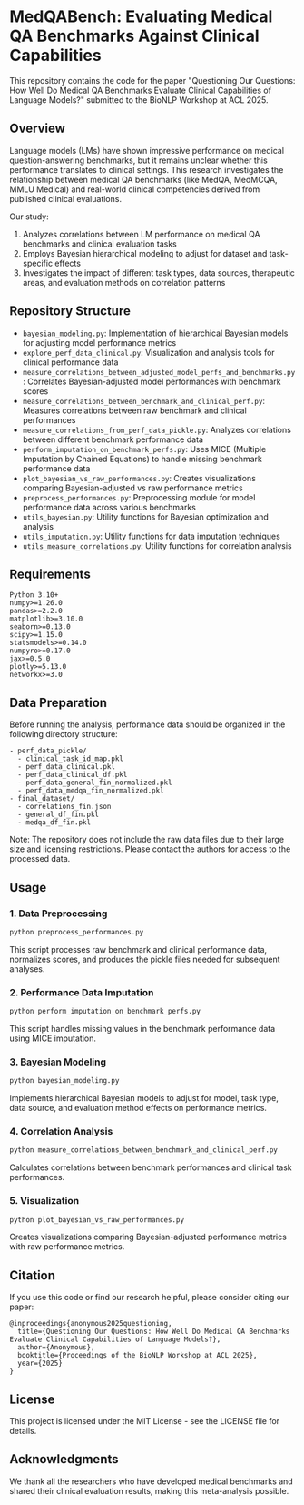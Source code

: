 # MedQABench: Evaluating Medical QA Benchmarks Against Clinical Capabilities

This repository contains the code for the paper "Questioning Our Questions: How Well Do Medical QA Benchmarks Evaluate Clinical Capabilities of Language Models?" submitted to the BioNLP Workshop at ACL 2025.

## Overview

Language models (LMs) have shown impressive performance on medical question-answering benchmarks, but it remains unclear whether this performance translates to clinical settings. This research investigates the relationship between medical QA benchmarks (like MedQA, MedMCQA, MMLU Medical) and real-world clinical competencies derived from published clinical evaluations.

Our study:
1. Analyzes correlations between LM performance on medical QA benchmarks and clinical evaluation tasks
2. Employs Bayesian hierarchical modeling to adjust for dataset and task-specific effects
3. Investigates the impact of different task types, data sources, therapeutic areas, and evaluation methods on correlation patterns

## Repository Structure

- `bayesian_modeling.py`: Implementation of hierarchical Bayesian models for adjusting model performance metrics
- `explore_perf_data_clinical.py`: Visualization and analysis tools for clinical performance data
- `measure_correlations_between_adjusted_model_perfs_and_benchmarks.py`: Correlates Bayesian-adjusted model performances with benchmark scores
- `measure_correlations_between_benchmark_and_clinical_perf.py`: Measures correlations between raw benchmark and clinical performances
- `measure_correlations_from_perf_data_pickle.py`: Analyzes correlations between different benchmark performance data
- `perform_imputation_on_benchmark_perfs.py`: Uses MICE (Multiple Imputation by Chained Equations) to handle missing benchmark performance data
- `plot_bayesian_vs_raw_performances.py`: Creates visualizations comparing Bayesian-adjusted vs raw performance metrics
- `preprocess_performances.py`: Preprocessing module for model performance data across various benchmarks
- `utils_bayesian.py`: Utility functions for Bayesian optimization and analysis
- `utils_imputation.py`: Utility functions for data imputation techniques
- `utils_measure_correlations.py`: Utility functions for correlation analysis

## Requirements

```
Python 3.10+
numpy>=1.26.0
pandas>=2.2.0
matplotlib>=3.10.0
seaborn>=0.13.0
scipy>=1.15.0
statsmodels>=0.14.0
numpyro>=0.17.0
jax>=0.5.0
plotly>=5.13.0
networkx>=3.0
```

## Data Preparation

Before running the analysis, performance data should be organized in the following directory structure:

```
- perf_data_pickle/
  - clinical_task_id_map.pkl
  - perf_data_clinical.pkl
  - perf_data_clinical_df.pkl
  - perf_data_general_fin_normalized.pkl
  - perf_data_medqa_fin_normalized.pkl
- final_dataset/
  - correlations_fin.json
  - general_df_fin.pkl
  - medqa_df_fin.pkl
```

Note: The repository does not include the raw data files due to their large size and licensing restrictions. Please contact the authors for access to the processed data.

## Usage

### 1. Data Preprocessing

```bash
python preprocess_performances.py
```

This script processes raw benchmark and clinical performance data, normalizes scores, and produces the pickle files needed for subsequent analyses.

### 2. Performance Data Imputation

```bash
python perform_imputation_on_benchmark_perfs.py
```

This script handles missing values in the benchmark performance data using MICE imputation.

### 3. Bayesian Modeling

```bash
python bayesian_modeling.py
```

Implements hierarchical Bayesian models to adjust for model, task type, data source, and evaluation method effects on performance metrics.

### 4. Correlation Analysis

```bash
python measure_correlations_between_benchmark_and_clinical_perf.py
```

Calculates correlations between benchmark performances and clinical task performances.

### 5. Visualization

```bash
python plot_bayesian_vs_raw_performances.py
```

Creates visualizations comparing Bayesian-adjusted performance metrics with raw performance metrics.

## Citation

If you use this code or find our research helpful, please consider citing our paper:

```
@inproceedings{anonymous2025questioning,
  title={Questioning Our Questions: How Well Do Medical QA Benchmarks Evaluate Clinical Capabilities of Language Models?},
  author={Anonymous},
  booktitle={Proceedings of the BioNLP Workshop at ACL 2025},
  year={2025}
}
```

## License

This project is licensed under the MIT License - see the LICENSE file for details.

## Acknowledgments

We thank all the researchers who have developed medical benchmarks and shared their clinical evaluation results, making this meta-analysis possible.
